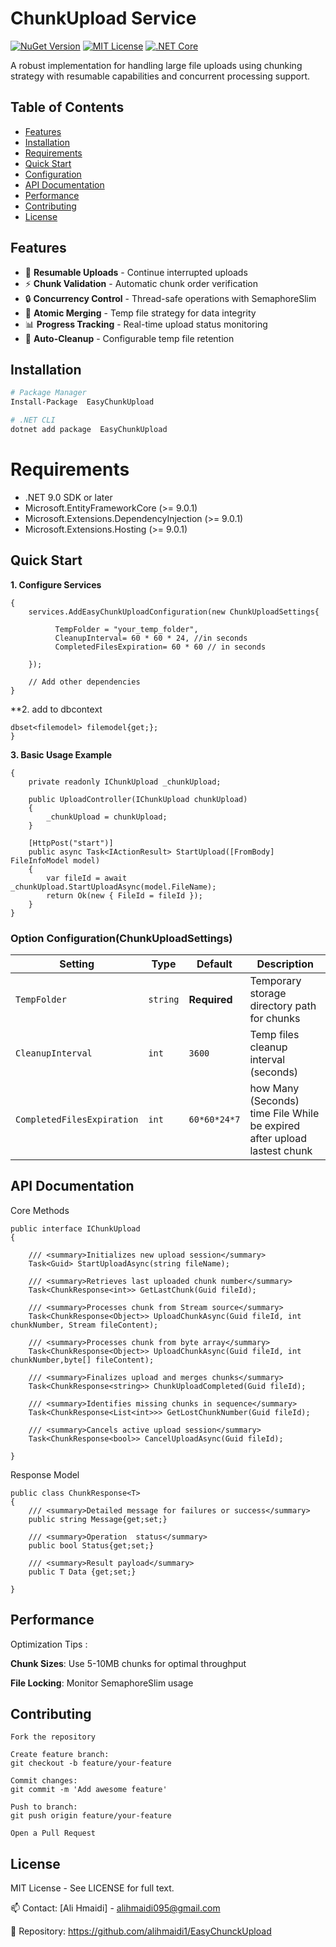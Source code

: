 # ChunkUpload Service

[![NuGet Version](https://img.shields.io/nuget/v/ChunkUploadService.svg?style=flat-square)](https://www.nuget.org/packages/EasyChunkUpload/)
[![MIT License](https://img.shields.io/badge/license-MIT-blue.svg?style=flat-square)](LICENSE)
[![.NET Core](https://img.shields.io/badge/.NET-9.0%2B-blue.svg?style=flat-square)](https://dotnet.microsoft.com/)

A robust implementation for handling large file uploads using chunking strategy with resumable capabilities and concurrent processing support.

## Table of Contents
- [Features](#features)
- [Installation](#installation)
- [Requirements](#requirements)
- [Quick Start](#quick-start)
- [Configuration](#configuration)
- [API Documentation](#api-documentation)
- [Performance](#performance)
- [Contributing](#contributing)
- [License](#license)

## Features <a name="features"></a>
- 🚀 **Resumable Uploads** - Continue interrupted uploads
- ⚡ **Chunk Validation** - Automatic chunk order verification
- 🔒 **Concurrency Control** - Thread-safe operations with SemaphoreSlim
- 📁 **Atomic Merging** - Temp file strategy for data integrity
- 📊 **Progress Tracking** - Real-time upload status monitoring
- 🧹 **Auto-Cleanup** - Configurable temp file retention


## Installation <a name="installation"></a>
```bash
# Package Manager
Install-Package  EasyChunkUpload 

# .NET CLI
dotnet add package  EasyChunkUpload 
```
# Requirements <a name="requirements"></a>
- .NET 9.0 SDK or later
-  Microsoft.EntityFrameworkCore (>= 9.0.1)
-   Microsoft.Extensions.DependencyInjection (>= 9.0.1)
-    Microsoft.Extensions.Hosting (>= 9.0.1) 

## Quick Start <a name="quick-start"></a>
 **1. Configure Services**
```public void ConfigureServices(IServiceCollection services)
{
    services.AddEasyChunkUploadConfiguration(new ChunkUploadSettings{

          TempFolder = "your_temp_folder",
          CleanupInterval= 60 * 60 * 24, //in seconds
          CompletedFilesExpiration= 60 * 60 // in seconds
  
    });
    
    // Add other dependencies
}
```
**2. add to dbcontext
```dbcontext{
dbset<filemodel> filemodel{get;};
}
```

 **3. Basic Usage Example**
```public class UploadController : ControllerBase
{
    private readonly IChunkUpload _chunkUpload;

    public UploadController(IChunkUpload chunkUpload)
    {
        _chunkUpload = chunkUpload;
    }

    [HttpPost("start")]
    public async Task<IActionResult> StartUpload([FromBody] FileInfoModel model)
    {
        var fileId = await _chunkUpload.StartUploadAsync(model.FileName);
        return Ok(new { FileId = fileId });
    }
}
```
### Option Configuration(ChunkUploadSettings) <a name="configuration"></a>
| Setting | Type | Default | Description |
|---------|------|---------|-------------|
| `TempFolder` | `string` | **Required** | Temporary storage directory path for chunks |
| `CleanupInterval` | `int` | `3600` | Temp files cleanup interval (seconds) |
| `CompletedFilesExpiration` | `int` | `60*60*24*7` | how Many (Seconds) time File While be expired after upload lastest chunk  |


## API Documentation <a name="api-documentation"></a>
Core Methods
```
public interface IChunkUpload
{

    /// <summary>Initializes new upload session</summary>
    Task<Guid> StartUploadAsync(string fileName);

    /// <summary>Retrieves last uploaded chunk number</summary>
    Task<ChunkResponse<int>> GetLastChunk(Guid fileId);

    /// <summary>Processes chunk from Stream source</summary>
    Task<ChunkResponse<Object>> UploadChunkAsync(Guid fileId, int chunkNumber, Stream fileContent);

    /// <summary>Processes chunk from byte array</summary>
    Task<ChunkResponse<Object>> UploadChunkAsync(Guid fileId, int chunkNumber,byte[] fileContent);

    /// <summary>Finalizes upload and merges chunks</summary>
    Task<ChunkResponse<string>> ChunkUploadCompleted(Guid fileId);

    /// <summary>Identifies missing chunks in sequence</summary>
    Task<ChunkResponse<List<int>>> GetLostChunkNumber(Guid fileId);

    /// <summary>Cancels active upload session</summary>
    Task<ChunkResponse<bool>> CancelUploadAsync(Guid fileId);

}
```
Response Model
```
public class ChunkResponse<T>
{
    /// <summary>Detailed message for failures or success</summary>
    public string Message{get;set;}

    /// <summary>Operation  status</summary>
    public bool Status{get;set;}

    /// <summary>Result payload</summary>
    public T Data {get;set;}
    
}
```
## Performance <a name="performance"></a>
Optimization Tips :

 **Chunk Sizes**: Use 5-10MB chunks for optimal throughput
 
 **File Locking**: Monitor SemaphoreSlim usage



 ## Contributing <a name="contributing"></a>
    Fork the repository

    Create feature branch:
    git checkout -b feature/your-feature

    Commit changes:
    git commit -m 'Add awesome feature'

    Push to branch:
    git push origin feature/your-feature

    Open a Pull Request
    
 ## License <a name="license"></a>

MIT License - See LICENSE for full text.

📫 Contact: [Ali Hmaidi] - alihmaidi095@gmail.com

🔗 Repository: https://github.com/alihmaidi1/EasyChunckUpload
